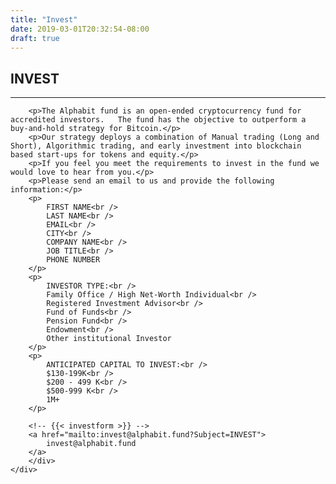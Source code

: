 ```yaml
---
title: "Invest"
date: 2019-03-01T20:32:54-08:00
draft: true
---
```




<div class="investment-process">
	<div class="content">
		<div class="container">
		<h2>INVEST</h2>
		<hr class="redline"/>

		<p>The Alphabit fund is an open-ended cryptocurrency fund for accredited investors.   The fund has the objective to outperform a buy-and-hold strategy for Bitcoin.</p>
		<p>Our strategy deploys a combination of Manual trading (Long and Short), Algorithmic trading, and early investment into blockchain based start-ups for tokens and equity.</p>
		<p>If you feel you meet the requirements to invest in the fund we would love to hear from you.</p>
		<p>Please send an email to us and provide the following information:</p>
		<p>
			FIRST NAME<br />
			LAST NAME<br />
			EMAIL<br />
			CITY<br />
			COMPANY NAME<br />
			JOB TITLE<br />
			PHONE NUMBER
		</p>
		<p>
			INVESTOR TYPE:<br />
			Family Office / High Net-Worth Individual<br />
			Registered Investment Advisor<br />
			Fund of Funds<br />
			Pension Fund<br />
			Endowment<br />
			Other institutional Investor
		</p>
		<p>
			ANTICIPATED CAPITAL TO INVEST:<br />
			$130-199K<br />
			$200 - 499 K<br />
			$500-999 K<br />
			1M+
		</p>

		<!-- {{< investform >}} -->
		<a href="mailto:invest@alphabit.fund?Subject=INVEST">
			invest@alphabit.fund
		</a>
		</div>
	</div>
</div>